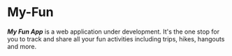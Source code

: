 # My-Fun

***My Fun App*** is a web application under development. It's the one stop for you to track and share all your fun activities including trips, hikes, hangouts and more.

